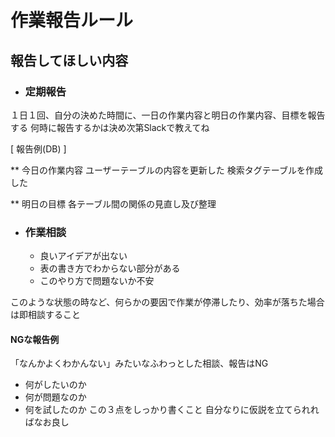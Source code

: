 # 作業報告ルール

## 報告してほしい内容

* ### 定期報告
１日１回、自分の決めた時間に、一日の作業内容と明日の作業内容、目標を報告する
何時に報告するかは決め次第Slackで教えてね

[ 報告例(DB) ]

** 今日の作業内容
ユーザーテーブルの内容を更新した
検索タグテーブルを作成した

** 明日の目標
各テーブル間の関係の見直し及び整理


* ### 作業相談
   * 良いアイデアが出ない
   * 表の書き方でわからない部分がある
   * このやり方で問題ないか不安

このような状態の時など、何らかの要因で作業が停滞したり、効率が落ちた場合は即相談すること

#### NGな報告例
「なんかよくわかんない」みたいなふわっとした相談、報告はNG
   * 何がしたいのか
   * 何が問題なのか
   * 何を試したのか
この３点をしっかり書くこと
自分なりに仮説を立てられればなお良し
